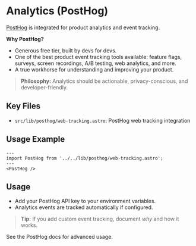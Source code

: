 # Analytics (PostHog)

[PostHog](https://posthog.com/) is integrated for product analytics and event tracking.

**Why PostHog?**
- Generous free tier, built by devs for devs.
- One of the best product event tracking tools available: feature flags, surveys, screen recordings, A/B testing, web analytics, and more.
- A true workhorse for understanding and improving your product.

> **Philosophy:** Analytics should be actionable, privacy-conscious, and developer-friendly.

## Key Files
- `src/lib/posthog/web-tracking.astro`: PostHog web tracking integration

## Usage Example

```astro
---
import PostHog from '../../lib/posthog/web-tracking.astro';
---
<PostHog />
```

## Usage
- Add your PostHog API key to your environment variables.
- Analytics events are tracked automatically if configured.

> **Tip:** If you add custom event tracking, document *why* and how it works.

See the PostHog docs for advanced usage.
